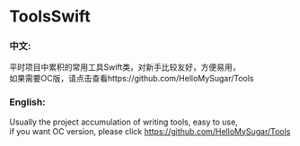 # ToolsSwift

### 中文:  
平时项目中累积的常用工具Swift类，对新手比较友好，方便易用，  
如果需要OC版，请点击查看https://github.com/HelloMySugar/Tools

### English:  
Usually the project accumulation of writing tools, easy to use,  
if you want OC version, please click https://github.com/HelloMySugar/Tools
